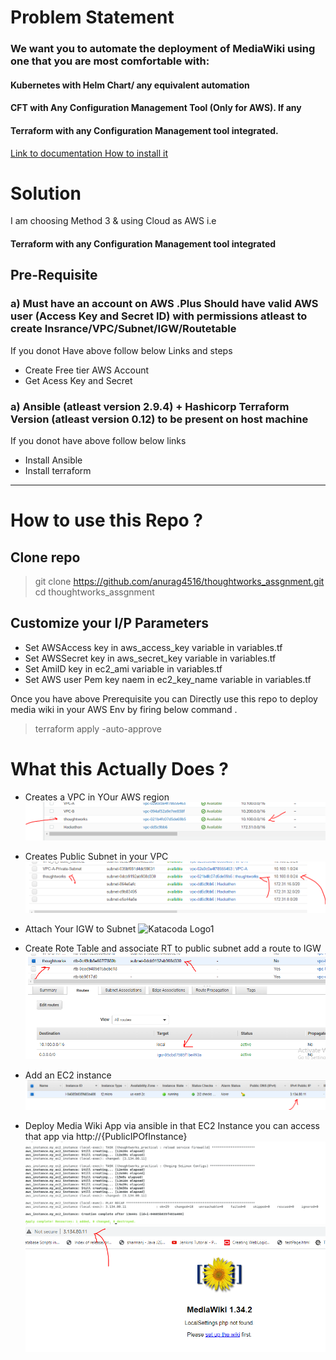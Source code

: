 # Problem Statement

### We want you to automate the deployment of MediaWiki using one that you are most comfortable  with:

#### Kubernetes with Helm Chart/ any equivalent automation
#### CFT with Any Configuration Management Tool (Only for AWS). If any 
#### Terraform with any Configuration Management tool integrated.

[Link to documentation How to install it](http://www.mediawiki.org/wiki/Manual:Running_MediaWiki_on_Red_Hat_Linux)

# Solution

I am choosing Method 3 & using Cloud as AWS i.e 

####  Terraform with any Configuration Management tool integrated


## Pre-Requisite 

### a) Must have an account on AWS .Plus Should have valid AWS user (Access Key and Secret ID) with permissions atleast to create Insrance/VPC/Subnet/IGW/Routetable

If you donot Have above follow below Links and steps
* Create Free tier AWS Account
* Get Acess Key and Secret 

### a) Ansible (atleast version 2.9.4) + Hashicorp Terraform Version (atleast version 0.12) to be present on host machine 

If you donot have above follow below links  
* Install Ansible
* Install terraform


------------------------------------------------------------------------------
# How to use this Repo ?

## Clone repo
> git clone https://github.com/anurag4516/thoughtworks_assgnment.git
> cd thoughtworks_assgnment

## Customize your I/P Parameters 

* Set AWSAccess key in  aws_access_key variable in variables.tf
* Set AWSSecret key in  aws_secret_key variable in variables.tf
* Set AmiID key in  ec2_ami variable in variables.tf
* Set AWS user Pem key naem in  ec2_key_name variable in variables.tf

Once you have above Prerequisite you can Directly use this repo to deploy media wiki in your AWS Env by firing below command .
> terraform apply -auto-approve

# What this Actually Does ?
* Creates a VPC in YOur AWS region 
![Katacoda Logo](assets/vpcCreated.PNG)

* Creates Public Subnet in your VPC
![Katacoda Logo1](assets/publicSubnet.PNG)

* Attach Your IGW to Subnet
![Katacoda Logo1](assets/gw.PNG)

* Create Rote Table and associate RT to public subnet add a route to IGW
![Katacoda Logo4](assets/routeTable.PNG)

* Add an EC2 instance 
![Katacoda Logo3](assets/ec2Created.PNG)

* Deploy Media Wiki App via ansible in that EC2 Instance you can access that app via http://{PublicIPOfInstance}
![Katacoda Logo2](assets/success.png)
![Katacoda Logo2](assets/appDeploy.PNG)






